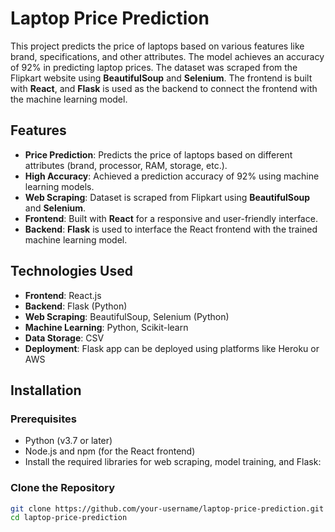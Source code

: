 # Laptop Price Prediction

This project predicts the price of laptops based on various features like brand, specifications, and other attributes. The model achieves an accuracy of 92% in predicting laptop prices. The dataset was scraped from the Flipkart website using **BeautifulSoup** and **Selenium**. The frontend is built with **React**, and **Flask** is used as the backend to connect the frontend with the machine learning model.

## Features

- **Price Prediction**: Predicts the price of laptops based on different attributes (brand, processor, RAM, storage, etc.).
- **High Accuracy**: Achieved a prediction accuracy of 92% using machine learning models.
- **Web Scraping**: Dataset is scraped from Flipkart using **BeautifulSoup** and **Selenium**.
- **Frontend**: Built with **React** for a responsive and user-friendly interface.
- **Backend**: **Flask** is used to interface the React frontend with the trained machine learning model.

## Technologies Used

- **Frontend**: React.js
- **Backend**: Flask (Python)
- **Web Scraping**: BeautifulSoup, Selenium (Python)
- **Machine Learning**: Python, Scikit-learn 
- **Data Storage**: CSV 
- **Deployment**: Flask app can be deployed using platforms like Heroku or AWS

## Installation

### Prerequisites

- Python (v3.7 or later)
- Node.js and npm (for the React frontend)
- Install the required libraries for web scraping, model training, and Flask:

### Clone the Repository

```bash
git clone https://github.com/your-username/laptop-price-prediction.git
cd laptop-price-prediction
